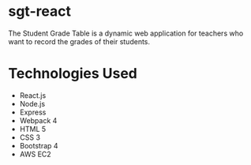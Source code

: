 # sgt-react
The Student Grade Table is a dynamic web application for teachers who want to record the grades of their students.
# Technologies Used
* React.js
* Node.js
* Express
* Webpack 4
* HTML 5
* CSS 3
* Bootstrap 4
* AWS EC2
